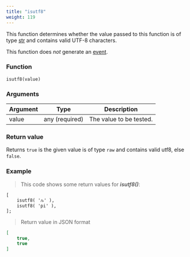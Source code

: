 ```yaml
---
title: "isutf8"
weight: 119
---
```


This function determines whether the value passed to this function is of
type [str](../../data-types/str) and contains valid UTF-8 characters.

This function does *not* generate an [event](../../overview/events).

### Function

`isutf8(value)`

### Arguments

Argument | Type | Description
-------- | ---- | -----------
value | any (required) | The value to be tested.

### Return value

Returns `true` is the given value is of type `raw` and contains valid utf8, else `false`.

### Example

> This code shows some return values for ***isutf8()***:

```thingsdb,json_response
[
    isutf8( 'ԉ' ),
    isutf8( 'pi' ),
];
```

> Return value in JSON format

```json
[
    true,
    true
]
```
